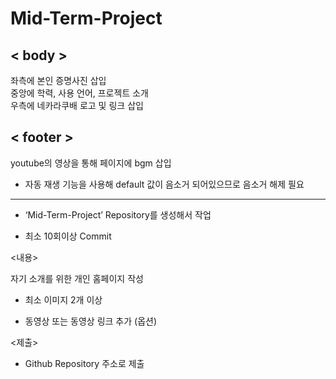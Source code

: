 # Mid-Term-Project

## < body >
좌측에 본인 증명사진 삽입  
중앙에 학력, 사용 언어, 프로젝트 소개  
우측에 네카라쿠배 로고 및 링크 삽입  
     
## < footer >
youtube의 영상을 통해 페이지에 bgm 삽입  
+ 자동 재생 기능을 사용해 default 값이 음소거 되어있으므로 음소거 해제 필요  
 
---

<Github>

- ‘Mid-Term-Project’ Repository를 생성해서 작업

- 최소 10회이상 Commit

 

<내용>

자기 소개를 위한 개인 홈페이지 작성

- 최소 이미지 2개 이상

- 동영상 또는 동영상 링크 추가 (옵션)

<제출>

- Github Repository 주소로 제출
